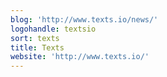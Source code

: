 ```yaml
---
blog: 'http://www.texts.io/news/'
logohandle: textsio
sort: texts
title: Texts
website: 'http://www.texts.io/'
---
```

